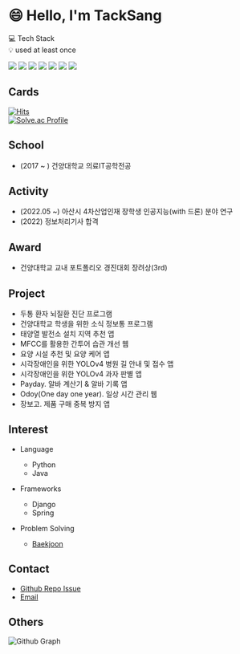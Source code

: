 # 😄 Hello, I'm TackSang


💻 Tech Stack</br>
💡 used at least once</br>

<img src="https://img.shields.io/badge/Java-007396?style=flat-square&logo=Java&logoColor=white"/></a>
<img src="https://img.shields.io/badge/Android-3DDC84?style=flat-square&logo=Android&logoColor=white"/></a>
<img src="https://img.shields.io/badge/Spring-6DB33F?style=flat-square&logo=Spring&logoColor=white"/></a>
<img src="https://img.shields.io/badge/HTML5-E34F26?style=flat-square&logo=HTML5&logoColor=white"/></a>
<img src="https://img.shields.io/badge/CSS3-1572B6?style=flat-square&logo=CSS3&logoColor=white"/></a>
<img src="https://img.shields.io/badge/JavaScript-F7DF1E?style=flat-square&logo=JavaScript&logoColor=white"/></a>
<img src="https://img.shields.io/badge/React-61DAFB?style=flat-square&logo=React&logoColor=white"/></a></br>

## Cards
[![Hits](https://hits.seeyoufarm.com/api/count/incr/badge.svg?url=https%3A%2F%2Fgithub.com%2Fsange17&count_bg=%2379C83D&title_bg=%23555555&icon=&icon_color=%23E7E7E7&title=hits&edge_flat=false)](https://hits.seeyoufarm.com)</br>
[![Solve.ac Profile](http://mazassumnida.wtf/api/v2/generate_badge?boj=sange17)](https://solved.ac/sange17)

## School
- (2017 ~ ) 건양대학교 의료IT공학전공

## Activity
- (2022.05 ~) 아산시 4차산업인재 장학생 인공지능(with 드론) 분야 연구
- (2022) 정보처리기사 합격

## Award
- 건양대학교 교내 포트폴리오 경진대회 장려상(3rd)

## Project
- 두통 환자 뇌질환 진단 프로그램
- 건양대학교 학생을 위한 소식 정보통 프로그램
- 태양열 발전소 설치 지역 추천 앱
- MFCC를 활용한 간투어 습관 개선 웹
- 요양 시설 추천 및 요양 케어 앱
- 시각장애인을 위한 YOLOv4 병원 길 안내 및 접수 앱
- 시각장애인을 위한 YOLOv4 과자 판별 앱
- Payday. 알바 계산기 & 알바 기록 앱
- Odoy(One day one year). 일상 시간 관리 웹
- 장보고. 제품 구매 중복 방지 앱

## Interest
- Language
  - Python
  - Java

- Frameworks
  - Django
  - Spring

- Problem Solving
  - [Baekjoon](https://www.acmicpc.net/user/sange17)

## Contact
- [Github Repo Issue](https://github.com/sange17/sange17/issues)
- [Email](mailto:sange17@naver.com)

## Others
![Github Graph](https://activity-graph.herokuapp.com/graph?username=sange17&area=false&theme=xcode&hide_border=true)
